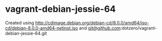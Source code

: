 # vagrant-debian-jessie-64
Created using http://cdimage.debian.org/debian-cd/8.0.0/amd64/iso-cd/debian-8.0.0-amd64-netinst.iso and git@github.com:dotzero/vagrant-debian-jessie-64.git
